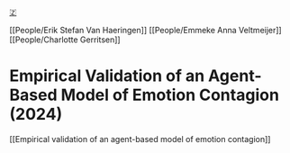 [🇿](zotero://select/groups/5641742/items/XAQGVKRB)

[[People/Erik Stefan Van Haeringen]] [[People/Emmeke Anna Veltmeijer]] [[People/Charlotte Gerritsen]] 
# Empirical Validation of an Agent-Based Model of Emotion Contagion (2024)

[[Empirical validation of an agent-based model of emotion contagion]]
